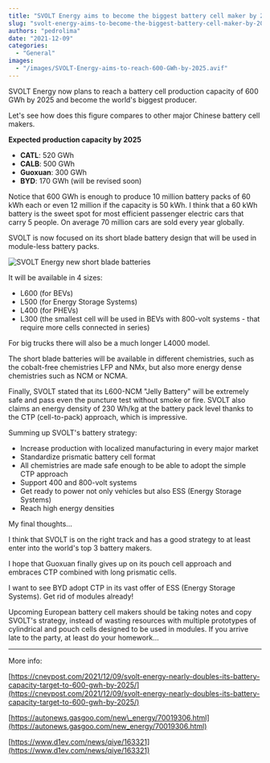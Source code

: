 ```yaml
---
title: "SVOLT Energy aims to become the biggest battery cell maker by 2025"
slug: "svolt-energy-aims-to-become-the-biggest-battery-cell-maker-by-2025"
authors: "pedrolima"
date: "2021-12-09"
categories:
  - "General"
images:
  - "/images/SVOLT-Energy-aims-to-reach-600-GWh-by-2025.avif"
---
```


SVOLT Energy now plans to reach a battery cell production capacity of 600 GWh by 2025 and become the world's biggest producer.

Let's see how does this figure compares to other major Chinese battery cell makers.

**Expected production capacity by 2025**

- **CATL**: 520 GWh
- **CALB**: 500 GWh
- **Guoxuan**: 300 GWh
- **BYD**: 170 GWh (will be revised soon)

Notice that 600 GWh is enough to produce 10 million battery packs of 60 kWh each or even 12 million if the capacity is 50 kWh. I think that a 60 kWh battery is the sweet spot for most efficient passenger electric cars that carry 5 people. On average 70 million cars are sold every year globally.

SVOLT is now focused on its short blade battery design that will be used in module-less battery packs.

![SVOLT Energy new short blade batteries](images/SVOLT-Energy-new-short-blade-batteries.avif)

It will be available in 4 sizes:

- L600 (for BEVs)
- L500 (for Energy Storage Systems)
- L400 (for PHEVs)
- L300 (the smallest cell will be used in BEVs with 800-volt systems - that require more cells connected in series)

For big trucks there will also be a much longer L4000 model.

The short blade batteries will be available in different chemistries, such as the cobalt-free chemistries LFP and NMx, but also more energy dense chemistries such as NCM or NCMA.

Finally, SVOLT stated that its L600-NCM "Jelly Battery" will be extremely safe and pass even the puncture test without smoke or fire. SVOLT also claims an energy density of 230 Wh/kg at the battery pack level thanks to the CTP (cell-to-pack) approach, which is impressive.

Summing up SVOLT's battery strategy:

- Increase production with localized manufacturing in every major market
- Standardize prismatic battery cell format
- All chemistries are made safe enough to be able to adopt the simple CTP approach
- Support 400 and 800-volt systems
- Get ready to power not only vehicles but also ESS (Energy Storage Systems)
- Reach high energy densities

My final thoughts...

I think that SVOLT is on the right track and has a good strategy to at least enter into the world's top 3 battery makers.

I hope that Guoxuan finally gives up on its pouch cell approach and embraces CTP combined with long prismatic cells.

I want to see BYD adopt CTP in its vast offer of ESS (Energy Storage Systems). Get rid of modules already!

Upcoming European battery cell makers should be taking notes and copy SVOLT's strategy, instead of wasting resources with multiple prototypes of cylindrical and pouch cells designed to be used in modules. If you arrive late to the party, at least do your homework...

---

More info:

[https://cnevpost.com/2021/12/09/svolt-energy-nearly-doubles-its-battery-capacity-target-to-600-gwh-by-2025/](https://cnevpost.com/2021/12/09/svolt-energy-nearly-doubles-its-battery-capacity-target-to-600-gwh-by-2025/)

[https://autonews.gasgoo.com/new\_energy/70019306.html](https://autonews.gasgoo.com/new_energy/70019306.html)

[https://www.d1ev.com/news/qiye/163321](https://www.d1ev.com/news/qiye/163321)
